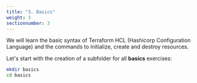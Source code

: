 ```yaml
---
title: "3. Basics"
weight: 3
sectionnumber: 3
---
```


We will learn the basic syntax of Terraform HCL (Hashicorp Configuration Language) and the commands to
initialize, create and destroy resources.

Let's start with the creation of a subfolder for all **basics** exercises:

```bash
mkdir basics
cd basics
```
